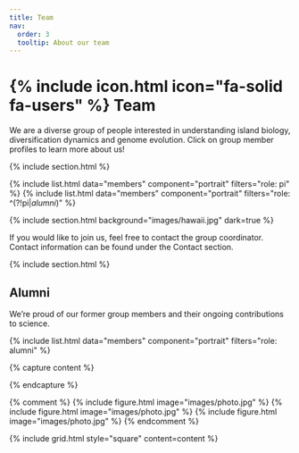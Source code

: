 ```yaml
---
title: Team
nav:
  order: 3
  tooltip: About our team
---
```


# {% include icon.html icon="fa-solid fa-users" %} Team

We are a diverse group of people interested in understanding island biology, diversification dynamics and genome evolution. Click on group member profiles to learn more about us!

{% include section.html %}

{% include list.html data="members" component="portrait" filters="role: pi" %}
{% include list.html data="members" component="portrait" filters="role: ^(?!pi$|alumni$)" %}

{% include section.html background="images/hawaii.jpg" dark=true %}

If you would like to join us, feel free to contact the group coordinator. Contact information can be found under the Contact section.

{% include section.html %}

## Alumni

We’re proud of our former group members and their ongoing contributions to science.

{% include list.html data="members" component="portrait" filters="role: alumni" %}

{% capture content %}

{% endcapture %}

<!---
***Note to self*** - If I want to add images I need to remove the {% comment %} {% endcomment %} sections. the arrow above and below, hide this comment.
-->

{% comment %}
{% include figure.html image="images/photo.jpg" %}
{% include figure.html image="images/photo.jpg" %}
{% include figure.html image="images/photo.jpg" %}
{% endcomment %}

{% include grid.html style="square" content=content %}
